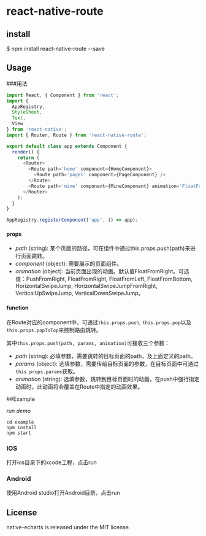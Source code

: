 # react-native-route

## install

$ npm install react-native-route --save

## Usage

###用法

```js
import React, { Component } from 'react';
import {
  AppRegistry,
  StyleSheet,
  Text,
  View
} from 'react-native';
import { Router, Route } from 'react-native-route';

export default class app extends Component {
  render() {
    return (
      <Router>
        <Route path='home' component={HomeComponent}>
          <Route path='page1' component={PageComponent} />
        </Route>
        <Route path='mine' component={MineComponent} animation='FloatFromBottom'></Route>
      </Router>
    );
  }
}

AppRegistry.registerComponent('app', () => app);

```

#### props

* *path* (string): 某个页面的路径，可在组件中通过this.props.push(path)来进行页面跳转。 
* *component* (object): 需要展示的页面组件。 
* *animation* (object): 当前页面出现的动画。默认值FloatFromRight。可选值：PushFromRight, FloatFromRight, FloatFromLeft, FloatFromBottom, HorizontalSwipeJump, HorizontalSwipeJumpFromRight, VerticalUpSwipeJump, VerticalDownSwipeJump。

#### function

在Route对应的component中，可通过`this.props.push`, `this.props.pop`以及`this.props.popToTop`来控制路由跳转。

其中`this.props.push(path, params, animation)`可接收三个参数：

* *path* (string): 必填参数，需要跳转的目标页面的path，及上面定义的path。 
* *params* (object): 选填参数，需要传给目标页面的参数，在目标页面中可通过`this.props.params`获取。 
* *animation* (string): 选填参数，跳转到目标页面时的动画，在push中强行指定动画时，此动画将会覆盖在Route中指定的动画效果。 

##Example

*run demo*

```
cd example
npm install
npm start
```

### IOS

打开ios目录下的xcode工程，点击run

### Android

使用Android studio打开Android目录，点击run

## License

native-echarts is released under the MIT license.
